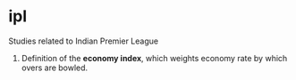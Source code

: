 # ipl
Studies related to Indian Premier League

1. Definition of the **economy index**, which weights economy rate by which overs are bowled.
